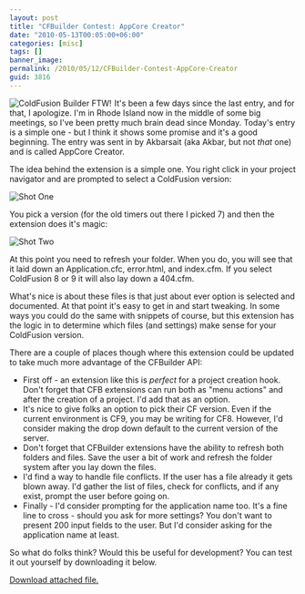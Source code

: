 ```yaml
---
layout: post
title: "CFBuilder Contest: AppCore Creator"
date: "2010-05-13T00:05:00+06:00"
categories: [misc]
tags: []
banner_image: 
permalink: /2010/05/12/CFBuilder-Contest-AppCore-Creator
guid: 3816
---
```


<img src="https://static.raymondcamden.com/images/cfjedi/cf_builder_appicon.jpg" align="left" style="margin-right:5px" title="ColdFusion Builder FTW!" /> It's been a few days since the last entry, and for that, I apologize. I'm in Rhode Island now in the middle of some big meetings, so I've been pretty much brain dead since Monday. Today's entry is a simple one - but I think it shows some promise and it's a good beginning. The entry was sent in by Akbarsait (aka Akbar, but not <i>that</i> one) and is called AppCore Creator.
<br clear="left">
<p>
<!--more-->
The idea behind the extension is a simple one. You right click in your project navigator and are prompted to select a ColdFusion version:

<p>

<img src="https://static.raymondcamden.com/images/cfjedi/Screen shot 2010-05-12 at 9.59.49 PM.png" title="Shot One" />

<p>

You pick a version (for the old timers out there I picked 7) and then the extension does it's magic:

<p>

<img src="https://static.raymondcamden.com/images/cfjedi/Screen shot 2010-05-12 at 10.00.00 PM.png" title="Shot Two" />

<p>

At this point you need to refresh your folder. When you do, you will see that it laid down an Application.cfc, error.html, and index.cfm. If you select ColdFusion 8 or 9 it will also lay down a 404.cfm. 

<p>

What's nice is about these files is that just about ever option is selected and documented. At that point it's easy to get in and start tweaking. In some ways you could do the same with snippets of course, but this extension has the logic in to determine which files (and settings) make sense for your ColdFusion version. 

<p>

There are a couple of places though where this extension could be updated to take much more advantage of the CFBuilder API:

<p>

<ul>
<li>First off - an extension like this is <i>perfect</i> for a project creation hook. Don't forget that CFB extensions can run both as "menu actions" and after the creation of a project. I'd add that as an option. 
<li>It's nice to give folks an option to pick their CF version. Even if the current environment is CF9, you may be writing for CF8. However, I'd consider making the drop down default to the current version of the server.
<li>Don't forget that CFBuilder extensions have the ability to refresh both folders and files. Save the user a bit of work and refresh the folder system after you lay down the files.
<li>I'd find a way to handle file conflicts. If the user has a file already it gets blown away. I'd gather the list of files, check for conflicts, and if any exist, prompt the user before going on. 
<li>Finally - I'd consider prompting for the application name too. It's a fine line to cross - should you ask for more settings? You don't want to present 200 input fields to the user. But I'd consider asking for the application name at least. 
</ul>

<p>

So what do folks think? Would this be useful for development? You can test it out yourself by downloading it below.<p><a href='enclosures/C{% raw %}%3A%{% endraw %}5Chosts{% raw %}%5C2009%{% endraw %}2Ecoldfusionjedi{% raw %}%2Ecom%{% endraw %}5Cenclosures{% raw %}%2FCF%{% endraw %}20AppCore{% raw %}%20Creator%{% endraw %}2Ezip'>Download attached file.</a></p>